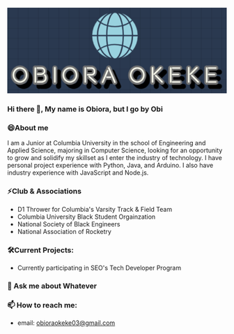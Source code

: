 <p align="center"><img src="https://github.com/Obiora-Okeke/Obiora-Okeke/blob/main/Logo.PNG"/></div>

### Hi there 👋, My name is Obiora, but I go by Obi

### 😄About me
I am a Junior at Columbia University in the school of Engineering and Applied Science, majoring in Computer Science, looking for an opportunity to grow and solidify my skillset as I enter the industry of technology. I have personal project experience with Python, Java, and Arduino. I also have industry experience with JavaScript and Node.js.

### ⚡Club & Associations
* D1 Thrower for Columbia's Varsity Track & Field Team
* Columbia University Black Student Orgainzation
* National Society of Black Engineers
* National Association of Rocketry

### 🛠️Current Projects:
* Currently participating in SEO's Tech Developer Program

### 💬 Ask me about Whatever

### 📫 How to reach me: 
* email: obioraokeke03@gmail.com
